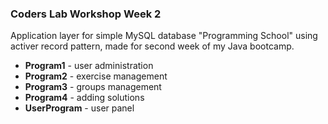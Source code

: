 ### Coders Lab Workshop Week 2

Application layer for simple MySQL database "Programming School" using activer record pattern, made for second week of my Java bootcamp.

 - **Program1** - user administration
 - **Program2** - exercise management
 - **Program3** - groups management
 - **Program4** - adding solutions
 - **UserProgram** - user panel
